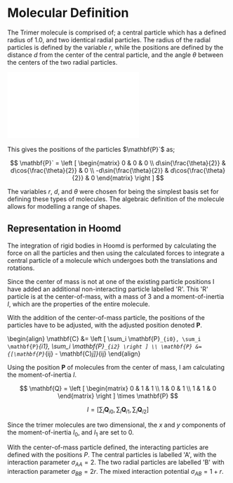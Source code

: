 # Molecular Definition

The Trimer molecule is comprised of;
a central particle which has a defined radius of $1.0$, and
two identical radial particles.
The radius of the radial particles is defined by the variable $r$,
while the positions are defined by
the distance $d$ from the center of the central particle,
and the angle $\theta$ between the centers of the two radial particles.

![This shows the construction of the trimer molecule.](02_Methods/figures/trimer.pdf)

This gives the positions of the particles $\mathbf{P}`$ as;

$$
\mathbf{P}` = \left [
\begin{matrix}
    0 & 0 & 0 \\
    d\sin{\frac{\theta}{2}} & d\cos{\frac{\theta}{2}} & 0 \\
    -d\sin{\frac{\theta}{2}} & d\cos{\frac{\theta}{2}} & 0
\end{matrix}
\right ]
$$

The variables $r$, $d$, and $\theta$ were chosen
for being the simplest basis set for defining these types of molecules.
The algebraic definition of the molecule allows for
modelling a range of shapes.

## Representation in Hoomd

The integration of rigid bodies in Hoomd is performed by
calculating the force on all the particles and then
using the calculated forces to integrate a central particle of a molecule
which undergoes both the translations and rotations.

Since the center of mass is not at one of the existing particle positions
I have added an additional non-interacting particle labelled 'R'.
This 'R' particle is at the center-of-mass,
with a mass of 3 and a moment-of-inertia $I$,
which are the properties of the entire molecule.

With the addition of the center-of-mass particle,
the positions of the particles have to be adjusted,
with the adjusted position denoted $\mathbf{P}$.

\begin{align}
\mathbf{C} &= \left [ \sum_i \mathbf{P}`_{i0}, \sum_i \mathbf{P}`_{i1}, \sum_i \mathbf{P}`_{i2} \right ] \\
\mathbf{P} &= {[\mathbf{P}`_{ij} - \mathbf{C}_j]}_{ij}
\end{align}

Using the position $\mathbf{P}$ of molecules from the center of mass,
I am calculating the moment-of-inertia $I$.

$$ \mathbf{Q} = \left [
\begin{matrix}
    0 & 1 & 1 \\
    1 & 0 & 1 \\
    1 & 1 & 0
\end{matrix} \right ] \times \mathbf{P} $$

$$ I = \left [
\sum_i \mathbf{Q}_{i0}, \sum_i \mathbf{Q}_{i1}, \sum_i \mathbf{Q}_{i2}
\right ] $$

Since the trimer molecules are two dimensional,
the $x$ and $y$ components of the moment-of-inertia
$I_0$, and $I_1$ are set to $0$.

With the center-of-mass particle defined,
the interacting particles are defined with the positions $P$.
The central particles is labelled 'A',
with the interaction parameter $\sigma_{AA} = 2$.
The two radial particles are labelled 'B'
with interaction parameter $\sigma_{BB} = 2r$.
The mixed interaction potential $\sigma_{AB} = 1+r$.
